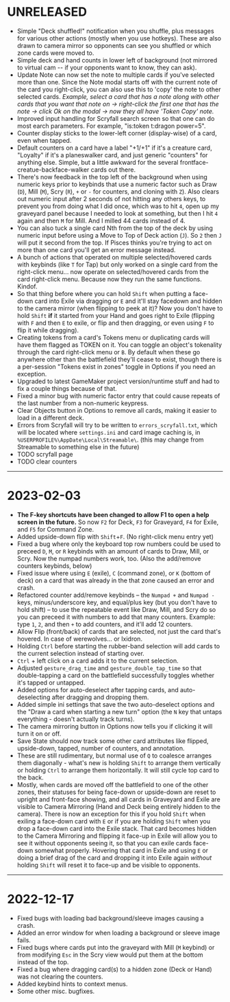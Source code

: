 # UNRELEASED
- Simple "Deck shuffled!" notification when you shuffle, plus messages for various other actions (mostly when you use hotkeys). These are also drawn to camera mirror so opponents can see you shuffled or which zone cards were moved to.
- Simple deck and hand counts in lower left of background (not mirrored to virtual cam -- if your opponents want to know, they can ask).
- Update Note can now set the note to multiple cards if you've selected more than one. Since the Note modal starts off with the current note of the card you right-click, you can also use this to 'copy' the note to other selected cards. *Example, select a card that has a note along with other cards that you want that note on -> right-click the first one that has the note -> click Ok on the modal -> now they all have 'Token Copy' note.*
- Improved input handling for Scryfall search screen so that one can do most earch parameters. For example, "is:token t:dragon power=5".
- Counter display sticks to the lower-left corner (display-wise) of a card, even when tapped.
- Default counters on a card have a label "+1/+1" if it's a creature card, "Loyalty" if it's a planeswalker card, and just generic "counters" for anything else. Simple, but a little awkward for the several frontface-creatue-backface-walker cards out there.
- There's now feedback in the top left of the background when using numeric keys prior to keybinds that use a numeric factor such as Draw (`D`), Mill (`M`), Scry (`R`), `+` or `-` for counters, and cloning with `Z`). Also clears out numeric input after 2 seconds of not hitting any others keys, to prevent you from doing what I did once, which was to hit `4`, open up my graveyard panel because I needed to look at something, but then I hit `4` again and then `M` for Mill. And I milled 44 cards instead of 4.
- You can also tuck a single card Nth from the top of the deck by using numeric input before using a Move to Top of Deck action (`J`). So `2` then `J` will put it second from the top. If Pisces thinks you're trying to act on more than one card you'll get an error message instead.
- A bunch of actions that operated on multiple selected/hovered cards with keybinds (like `T` for Tap) but only worked on a single card from the right-click menu... now operate on selected/hovered cards from the card right-click menu. Because now they run the same functions. Kindof.
- So that thing before where you can hold `Shift` when putting a face-down card into Exile via dragging or `E` and it'll stay facedown and hidden to the camera mirror (when flipping to peek at it)? Now you don't have to hold `Shift` **if** it started from your Hand and goes right to Exile (flipping with `F` and then `E` to exile, or flip and then dragging, or even using `F` to flip it while dragging).
- Creating tokens from a card's Tokens menu or duplicating cards will have them flagged as TOKEN on it. You can toggle an object's tokenality through the card right-click menu or `B`. By default when these go anywhere other than the battlefield they'll cease to exist, though there is a per-session "Tokens exist in zones" toggle in Options if you need an exception.
- Upgraded to latest GameMaker project version/runtime stuff and had to fix a couple things because of that.
- Fixed a minor bug with numeric factor entry that could cause repeats of the last number from a non-numeric keypress.
- Clear Objects button in Options to remove all cards, making it easier to load in a different deck.
- Errors from Scryfall will try to be written to `errors_scryfall.txt`, which will be located where `settings.ini` and card image caching is, in `%USERPROFILE%\AppDate\Local\Streamable\`. (this may change from Streamable to something else in the future)
- TODO scryfall page
- TODO clear counters

---
# 2023-02-03
- **The F-key shortcuts have been changed to allow F1 to open a help screen in the future.** So now `F2` for Deck, `F3` for Graveyard, `F4` for Exile, and `F5` for Command Zone.
- Added upside-down flip with `Shift`+`F`. (No right-click menu entry yet)
- Fixed a bug where only the keyboard top row numbers could be used to preceed `D`, `M`, or `R` keybinds with an amount of cards to Draw, Mill, or Scry. Now the numpad numbers work, too. (Also the add/remove counters keybinds, below)
- Fixed issue where using `E` (exile), `C` (command zone), or `K` (bottom of deck) on a card that was already in the that zone caused an error and crash.
- Refactored counter add/remove keybinds &ndash; the `Numpad +` and `Numpad -` keys, minus/underscore key, and equal/plus key (but you don't have to hold shift) &ndash; to use the repeatable event like Draw, Mill, and Scry do so you can preceed it with numbers to add that many counters. Example: type `1`, `2`, and then `+` to add counters, and it'll add 12 counters.
- Allow Flip (front/back) of cards that are selected, not just the card that's hovered. In case of werewolves... or Ixidron.
- Holding `Ctrl` before starting the rubber-band selection will add cards to the current selection instead of starting over.
- `Ctrl` + left click on a card adds it to the current selection.
- Adjusted `gesture_drag_time` and `gesture_double_tap_time` so that double-tapping a card on the battlefield successfully toggles whether it's tapped or untapped.
- Added options for auto-deselect after tapping cards, and auto-deselecting after dragging and dropping them.
- Added simple ini settings that save the two auto-deselect options and the "Draw a card when starting a new turn" option (the `N` key that untaps everything - doesn't actually track turns).
- The camera mirroring button in Options now tells you if clicking it will turn it on or off.
- Save State should now track some other card attributes like flipped, upside-down, tapped, number of counters, and annotation.
- These are still rudimentary, but normal use of `Q` to coalesce arranges them diagonally - what's new is holding `Shift` to arrange them vertically or holding `Ctrl` to arrange them horizontally. It will still cycle top card to the back.
- Mostly, when cards are moved off the battlefield to one of the other zones, their statuses for being face-down or upside-down are reset to upright and front-face showing, and all cards in Graveyard and Exile are visible to Camera Mirroring (Hand and Deck being entirely hidden to the camera). There is now an exception for this if you hold `Shift` when exiling a face-down card with `E` or if you are holding `Shift` when you drop a face-down card into the Exile stack. That card becomes hidden to the Camera Mirroring and flipping it face-up in Exile will allow you to see it without opponents seeing it, so that you can exile cards face-down somewhat properly. Hovering that card in Exile and using `E` or doing a brief drag of the card and dropping it into Exile again _without_ holding `Shift` will reset it to face-up and be visible to opponents.

---
# 2022-12-17
- Fixed bugs with loading bad background/sleeve images causing a crash.
- Added an error window for when loading a background or sleeve image fails.
- Fixed bugs where cards put into the graveyard with Mill (`M` keybind) or from modifying `Esc` in the Scry view would put them at the bottom instead of the top.
- Fixed a bug where dragging card(s) to a hidden zone (Deck or Hand) was not clearing the counters.
- Added keybind hints to context menus.
- Some other misc. bugfixes.